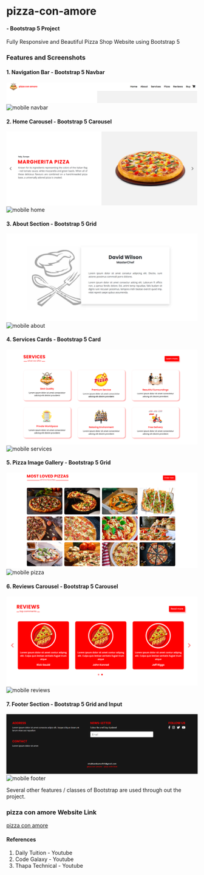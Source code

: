 # pizza-con-amore
####      - Bootstrap 5 Project

Fully Responsive and Beautiful Pizza Shop Website using Bootstrap 5

### Features and Screenshots
#### 1. Navigation Bar - Bootstrap 5 Navbar 
<img src="./website screenshots/header2.png" alt="navbar">
<img src="./webiste screenshots/header.jpg" alt="mobile navbar">

#### 2. Home Carousel - Bootstrap 5 Carousel 
<img src="./website screenshots/home2.png" alt="home">
<img src="./webiste screenshots/home.jpg" alt="mobile home">

#### 3. About Section - Bootstrap 5 Grid 
<img src="./website screenshots/about2.png" alt="about">
<img src="./webiste screenshots/about.jpg" alt="mobile about">

#### 4. Services Cards - Bootstrap 5 Card 
<img src="./website screenshots/services2.png" alt="services">
<img src="./webiste screenshots/services.jpg" alt="mobile services">

#### 5. Pizza Image Gallery - Bootstrap 5 Grid 
<img src="./website screenshots/pizza2.png" alt="pizza">
<img src="./webiste screenshots/pizza.jpg" alt="mobile pizza">

#### 6. Reviews Carousel - Bootstrap 5 Carousel 
<img src="./website screenshots/reviews2.png" alt="reviews">
<img src="./webiste screenshots/reviews.jpg" alt="mobile reviews">

#### 7. Footer Section - Bootstrap 5 Grid and Input 
<img src="./website screenshots/footer2.png" alt="footer">
<img src="./webiste screenshots/footer.jpg" alt="mobile footer">

Several other features / classes of Bootstrap are used through out the project.

### pizza con amore Website Link 
<a href="https://x-walker-x.github.io/pizza-con-amore/">pizza con amore</a>

#### References
  1. Daily Tuition    - Youtube
  2. Code Galaxy      - Youtube
  3. Thapa Technical  - Youtube
